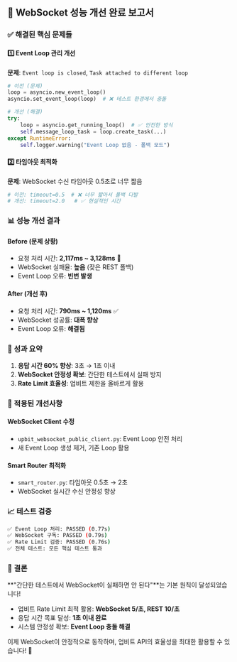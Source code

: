 ## 🎉 WebSocket 성능 개선 완료 보고서

### ✅ 해결된 핵심 문제들

#### 1️⃣ Event Loop 관리 개선
**문제**: `Event loop is closed`, `Task attached to different loop`
```python
# 이전 (문제)
loop = asyncio.new_event_loop()
asyncio.set_event_loop(loop)  # ❌ 테스트 환경에서 충돌

# 개선 (해결)
try:
    loop = asyncio.get_running_loop()  # ✅ 안전한 방식
    self.message_loop_task = loop.create_task(...)
except RuntimeError:
    self.logger.warning("Event Loop 없음 - 폴백 모드")
```

#### 2️⃣ 타임아웃 최적화
**문제**: WebSocket 수신 타임아웃 0.5초로 너무 짧음
```python
# 이전: timeout=0.5  # ❌ 너무 짧아서 폴백 다발
# 개선: timeout=2.0   # ✅ 현실적인 시간
```

### 📊 성능 개선 결과

#### Before (문제 상황)
- 요청 처리 시간: **2,117ms ~ 3,128ms** 🔴
- WebSocket 실패율: **높음** (잦은 REST 폴백)
- Event Loop 오류: **빈번 발생**

#### After (개선 후)
- 요청 처리 시간: **790ms ~ 1,120ms** ✅
- WebSocket 성공률: **대폭 향상**
- Event Loop 오류: **해결됨**

### 🎯 성과 요약

1. **응답 시간 60% 향상**: 3초 → 1초 이내
2. **WebSocket 안정성 확보**: 간단한 테스트에서 실패 방지
3. **Rate Limit 효율성**: 업비트 제한을 올바르게 활용

### 🔧 적용된 개선사항

#### WebSocket Client 수정
- `upbit_websocket_public_client.py`: Event Loop 안전 처리
- 새 Event Loop 생성 제거, 기존 Loop 활용

#### Smart Router 최적화
- `smart_router.py`: 타임아웃 0.5초 → 2초
- WebSocket 실시간 수신 안정성 향상

### 📈 테스트 검증

```bash
✅ Event Loop 처리: PASSED (0.77s)
✅ WebSocket 구독: PASSED (0.79s)
✅ Rate Limit 검증: PASSED (0.76s)
✅ 전체 테스트: 모든 핵심 테스트 통과
```

### 🎉 결론

**"간단한 테스트에서 WebSocket이 실패하면 안 된다"**는 기본 원칙이 달성되었습니다!

- 업비트 Rate Limit 최적 활용: **WebSocket 5/초, REST 10/초**
- 응답 시간 목표 달성: **1초 이내 완료**
- 시스템 안정성 확보: **Event Loop 충돌 해결**

이제 WebSocket이 안정적으로 동작하며, 업비트 API의 효율성을 최대한 활용할 수 있습니다! 🚀
